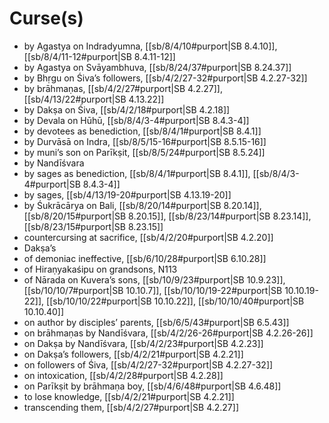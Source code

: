 # Curse(s)

* by Agastya on Indradyumna, [[sb/8/4/10#purport|SB 8.4.10]], [[sb/8/4/11-12#purport|SB 8.4.11-12]]
* by Agastya on Svāyambhuva, [[sb/8/24/37#purport|SB 8.24.37]]
* by Bhṛgu on Śiva’s followers, [[sb/4/2/27-32#purport|SB 4.2.27-32]]
* by brāhmaṇas, [[sb/4/2/27#purport|SB 4.2.27]], [[sb/4/13/22#purport|SB 4.13.22]]
* by Dakṣa on Śiva, [[sb/4/2/18#purport|SB 4.2.18]]
* by Devala on Hūhū, [[sb/8/4/3-4#purport|SB 8.4.3-4]]
* by devotees as benediction, [[sb/8/4/1#purport|SB 8.4.1]]
* by Durvāsā on Indra, [[sb/8/5/15-16#purport|SB 8.5.15-16]]
* by muni’s son on Parīkṣit, [[sb/8/5/24#purport|SB 8.5.24]]
* by Nandīśvara 
* by sages as benediction, [[sb/8/4/1#purport|SB 8.4.1]], [[sb/8/4/3-4#purport|SB 8.4.3-4]]
* by sages, [[sb/4/13/19-20#purport|SB 4.13.19-20]]
* by Śukrācārya on Bali, [[sb/8/20/14#purport|SB 8.20.14]], [[sb/8/20/15#purport|SB 8.20.15]], [[sb/8/23/14#purport|SB 8.23.14]], [[sb/8/23/15#purport|SB 8.23.15]]
* countercursing at sacrifice, [[sb/4/2/20#purport|SB 4.2.20]]
* Dakṣa’s 
* of demoniac ineffective, [[sb/6/10/28#purport|SB 6.10.28]]
* of Hiraṇyakaśipu on grandsons, N113 
* of Nārada on Kuvera’s sons, [[sb/10/9/23#purport|SB 10.9.23]], [[sb/10/10/7#purport|SB 10.10.7]], [[sb/10/10/19-22#purport|SB 10.10.19-22]], [[sb/10/10/22#purport|SB 10.10.22]], [[sb/10/10/40#purport|SB 10.10.40]]
* on author by disciples’ parents, [[sb/6/5/43#purport|SB 6.5.43]]
* on brāhmaṇas by Nandīśvara, [[sb/4/2/26-26#purport|SB 4.2.26-26]]
* on Dakṣa by Nandīśvara, [[sb/4/2/23#purport|SB 4.2.23]]
* on Dakṣa’s followers, [[sb/4/2/21#purport|SB 4.2.21]]
* on followers of Śiva, [[sb/4/2/27-32#purport|SB 4.2.27-32]]
* on intoxication, [[sb/4/2/28#purport|SB 4.2.28]]
* on Parīkṣit by brāhmaṇa boy, [[sb/4/6/48#purport|SB 4.6.48]]
* to lose knowledge, [[sb/4/2/21#purport|SB 4.2.21]]
* transcending them, [[sb/4/2/27#purport|SB 4.2.27]]
